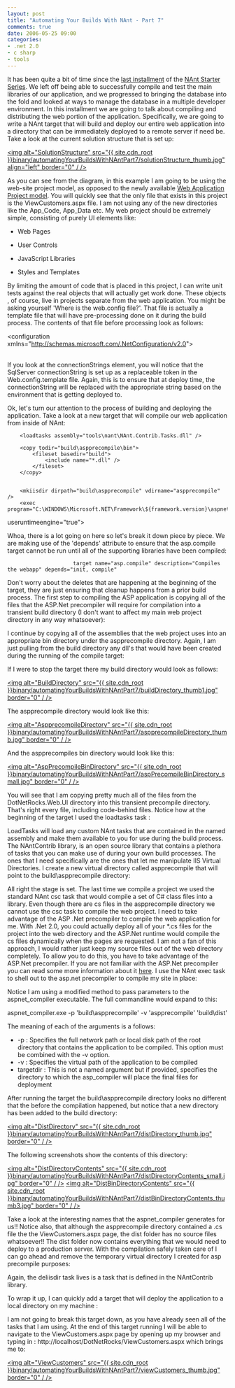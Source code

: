 ```yaml
---
layout: post
title: "Automating Your Builds With NAnt - Part 7"
comments: true
date: 2006-05-25 09:00
categories:
- .net 2.0
- c sharp
- tools
---
```


It has been quite a bit of time since the [last installment](http://blog.developwithpassion.com/AutomatingYourBuildsWithNAntPart6.aspx) of the [NAnt Starter Series](http://blog.developwithpassion.com/NAntStarterSeries.aspx). We left off being able to successfully compile and test the main libraries of our application, and we progressed to bringing the database into the fold and looked at ways to manage the database in a multiple developer environment. In this installment we are going to talk about compiling and distributing the web portion of the application. Specifically, we are going to write a NAnt target that will build and deploy our entire web application into a directory that can be immediately deployed to a remote server if need be. Take a look at the current solution structure that is set up:

<a href="{{ site.cdn_root }}binary/automatingYourBuildsWithNAntPart7/solutionStructure.jpg" rel="lightbox[buildProcessPart7]"><img alt="SolutionStructure" src="{{ site.cdn_root }}binary/automatingYourBuildsWithNAntPart7/solutionStructure_thumb.jpg" align="left" border="0" / /></a>

As you can see from the diagram, in this example I am going to be using the web-site project model, as opposed to the newly available [Web Application Project model](http://msdn.microsoft.com/asp.net/reference/infrastructure/wap/). You will quickly see that the only file that exists in this project is the ViewCustomers.aspx file. I am not using any of the new directories like the App_Code, App_Data etc. My web project should be extremely simple, consisting of purely UI elements like:

- Web Pages

- User Controls

- JavaScript Libraries

- Styles and Templates

 

By limiting the amount of code that is placed in this project, I can write unit tests against the real objects that will actually get work done. These objects , of course, live in projects separate from the web application. You might be asking yourself 'Where is the web.config file?'. That file is actually a template file that will have pre-processing done on it during the build process. The contents of that file before processing look as follows:

<?xml version="1.0"?>
<configuration xmlns="<A href="http://schemas.microsoft.com/.netconfiguration/v2.0">http://schemas.microsoft.com/.NetConfiguration/v2.0</A>">       
 <appSettings>  
  <add key="DatabaseConnection" value="SqlServer"/>
 </appSettings>
 
 <connectionStrings>
  <add name="SqlServer"
   connectionString="@CONFIG_CONNECTION_STRING@"  
   providerName="System.Data.SqlClient"
  />
 </connectionStrings>
 <system.web>
  <compilation debug="true"/>
  <authentication mode="Windows"/>
   <authorization>
       <deny users="?" />
   </authorization>
  <customErrors mode="Off" />
  <sessionState mode="Off" />  
 </system.web> 
</configuration>


If you look at the connectionStrings element, you will notice that the SqlServer connectionString is set up as a replaceable token in the Web.config.template file. Again, this is to ensure that at deploy time, the connectionString will be replaced with the appropriate string based on the environment that is getting deployed to.

Ok, let's turn our attention to the process of building and deploying the application. Take a look at a new target that will compile our web application from inside of NAnt:

 <target name="asp.compile" description="Compiles the webapp" depends="init, compile">
        <delete dir="build\dist" if="${directory::exists('build\dist')}" />
        
        <loadtasks assembly="tools\nant\NAnt.Contrib.Tasks.dll" />
 
 <delete>
     <fileset basedir="build\aspprecompile">
  <include name="**\*" />
     </fileset>
 </delete>
        <copy todir="build\aspprecompile">
            <fileset basedir="src\app\DotNetRocks.Web.UI">
                <include name="*" />
                <include name="images\**\*.*" />
                <include name="javascript\**\*.js" />
            </fileset>
        </copy>

        <copy todir="build\aspprecompile\bin">
            <fileset basedir="build">
                <include name="*.dll" />
            </fileset>
        </copy>


        <mkiisdir dirpath="build\aspprecompile" vdirname="aspprecompile" />
        <exec program="C:\WINDOWS\Microsoft.NET\Framework\${framework.version}\aspnet_compiler.exe" 
  useruntimeengine="true">
            <arg value="-p" />
            <arg value="build\aspprecompile" />
            <arg value="-v" />
            <arg value="aspprecompile" />
            <arg value="build\dist" />
        </exec>
        <deliisdir vdirname="aspprecompile" />        
    </target>


Whoa, there is a lot going on here so let's break it down piece by piece. We are making use of the 'depends' attribute to ensure that the asp.compile target cannot be run until all of the supporting libraries have been compiled:

                         target name="asp.compile" description="Compiles the webapp" depends="init, compile"

Don't worry about the deletes that are happening at the beginning of the target, they are just ensuring that cleanup happens from a prior build process. The first step to compiling the ASP application is copying all of the files that the ASP.Net precompiler will require for compilation into a transient build directory (I don't want to affect my main web project directory in any way whatsoever):

<copy todir="build\aspprecompile">
            <fileset basedir="src\app\DotNetRocks.Web.UI">
                <include name="*" />
                <include name="images\**\*.*" />
                <include name="javascript\**\*.js" />
            </fileset>
</copy>

I continue by copying all of the assemblies that the web project uses into an appropriate bin directory under the aspprecompile directory. Again, I am just pulling from the build directory any dll's that would have been created during the running of the compile target:

 <copy todir="build\aspprecompile\bin">
            <fileset basedir="build">
                <include name="*.dll" />
            </fileset>
 </copy>

If I were to stop the target there my build directory would look as follows:

<a href="{{ site.cdn_root }}binary/automatingYourBuildsWithNAntPart7/buildDirectory.jpg" rel="lightbox[buildProcessPart7]"><img alt="BuildDirectory" src="{{ site.cdn_root }}binary/automatingYourBuildsWithNAntPart7/buildDirectory_thumb1.jpg" border="0" / /></a>

The aspprecompile directory would look like this:

<a href="{{ site.cdn_root }}binary/automatingYourBuildsWithNAntPart7/aspprecompileDirectory.jpg" rel="lightbox[buildProcessPart7]"><img alt="AspprecompileDirectory" src="{{ site.cdn_root }}binary/automatingYourBuildsWithNAntPart7/aspprecompileDirectory_thumb.jpg" border="0" / /></a>


And the aspprecompiles bin directory would look like this:

<a href="{{ site.cdn_root }}binary/automatingYourBuildsWithNAntPart7/aspPrecompileBinDirectory.jpg" rel="lightbox[buildProcessPart7]"><img alt="AspPrecompileBinDirectory" src="{{ site.cdn_root }}binary/automatingYourBuildsWithNAntPart7/aspPrecompileBinDirectory_small.jpg" border="0" / /></a>

You will see that I am copying pretty much all of the files from the DotNetRocks.Web.UI directory into this transient precompile directory. That's right every file, including code-behind files. Notice how at the beginning of the target I used the loadtasks task :

<loadtasks assembly="tools\nant\NAnt.Contrib.Tasks.dll" />


LoadTasks will load any custom NAnt tasks that are contained in the named assembly and make them available to you for use during the build process. The NAntContrib library, is an open source library that contains a plethora of tasks that you can make use of during your own build processes. The ones that I need specifically are the ones that let me manipulate IIS Virtual Directories. I create a new virtual directory called aspprecompile that will point to the build\aspprecompile directory:

 <mkiisdir dirpath="build\aspprecompile" vdirname="aspprecompile" />


All right the stage is set. The last time we compile a project we used the standard NAnt csc task that would compile a set of C# class files into a library. Even though there are cs files in the aspprecompile directory we cannot use the csc task to compile the web project. I need to take advantage of the ASP .Net precompiler to compile the web application for me. With .Net 2.0, you could actually deploy all of your *.cs files for the project into the web directory and the ASP.Net runtime would compile the cs files dynamically when the pages are requested. I am not a fan of this approach, I would rather just keep my source files out of the web directory completely. To allow you to do this, you have to take advantage of the ASP.Net precompiler. If you are not familiar with the ASP.Net precompiler you can read some more information about it [here](http://msdn2.microsoft.com/en-US/library/ms227972.aspx). I use the NAnt exec task to shell out to the asp.net precompiler to compile my site in place:

<exec program="C:\WINDOWS\Microsoft.NET\Framework\${framework.version}\aspnet_compiler.exe" 
  useruntimeengine="true">
            <arg value="-p" />
            <arg value="build\aspprecompile" />
            <arg value="-v" />
            <arg value="aspprecompile" />
            <arg value="build\dist" />
        </exec>

 Notice I am using a modified method to pass parameters to the aspnet_compiler executable. The full commandline would expand to this:

aspnet_compiler.exe -p 'build\aspprecompile' -v 'aspprecompile' 'build\dist'

The meaning of each of the arguments is a follows:
<ul>
<li><span><span>-p : <span id="ctl00_LibFrame_MainContent">Specifies the full network path or local disk path of the root directory that contains the application to be compiled. This option must be combined with the -v option.</span></span></span></li>
<li><span><span><span>-v : <span id="ctl00_LibFrame_MainContent">Specifies the virtual path of the application to be compiled</span></span></span></span></li>
<li><span><span><span><span>targetdir : This is not a named argument but if provided, specifies the directory to which the asp_compiler will place the final files for deployment</span></span></span></span></li></ul>

<span><span><span><span>After running the target the build\aspprecompile directory looks no different that the before the compilation happened, but notice that a new directory has been added to the build directory:</span></span></span></span>

<span><span><span><span></span></span></span></span><span><span><span><span><a href="{{ site.cdn_root }}binary/automatingYourBuildsWithNAntPart7/distDirectory.jpg" rel="lightbox[buildProcessPart7]"><img alt="DistDirectory" src="{{ site.cdn_root }}binary/automatingYourBuildsWithNAntPart7/distDirectory_thumb.jpg" border="0" / /></a></span></span>
<ul></span></span></ul>

 The following screenshots show the contents of this directory:

<a href="{{ site.cdn_root }}binary/automatingYourBuildsWithNAntPart7/distDirectoryContents.jpg" rel="lightbox[buildProcessPart7]"><img alt="DistDirectoryContents" src="{{ site.cdn_root }}binary/automatingYourBuildsWithNAntPart7/distDirectoryContents_small.jpg" border="0" / /></a>   <a href="{{ site.cdn_root }}binary/automatingYourBuildsWithNAntPart7/distBinDirectoryContents.jpg" rel="lightbox[buildProcessPart7]"><img alt="DistBinDirectoryContents" src="{{ site.cdn_root }}binary/automatingYourBuildsWithNAntPart7/distBinDirectoryContents_thumb3.jpg" border="0" / /></a>

Take a look at the interesting names that the aspnet_compiler generates for us!! Notice also, that although the aspprecompile directory contained a .cs file the the ViewCustomers.aspx page, the dist folder has no source files whatsoever!! The dist folder now contains everything that we would need to deploy to a production server. With the compilation safely taken care of I can go ahead and remove the temporary virtual directory I created for asp precompile purposes:

 <deliisdir vdirname="aspprecompile" />

Again, the deliisdir task lives is a task that is defined in the NAntContrib library.

To wrap it up, I can quickly add a target that will deploy the application to a local directory on my machine :

 

<target name="deploy" depends="asp.compile">
        <deliisdir vdirname="DotNetRocks" failonerror="false" />
        <delete>
            <fileset basedir="deploy">
                <include name="**/*" />                
            </fileset>
        </delete>
        <mkdir dir="deploy" />
        <copy todir="deploy">
            <fileset basedir="build\dist">
                <include name="**\*" />                
            </fileset>
        </copy>
        <copy file="config\Web.Config" tofile="deploy\Web.config" /> 
        <mkiisdir dirpath="deploy" vdirname="DotNetRocks" authntlm="true" defaultdoc="Default.aspx" />
    </target>  

 

I am not going to break this target down, as you have already seen all of the tasks that I am using. At the end of this target running I will be able to navigate to the ViewCustomers.aspx page by opening up my browser and typing in : http://localhost/DotNetRocks/ViewCustomers.aspx which brings me to:

<a href="{{ site.cdn_root }}binary/automatingYourBuildsWithNAntPart7/viewCustomers.jpg" rel="lightbox[buildProcessPart7]"><img alt="ViewCustomers" src="{{ site.cdn_root }}binary/automatingYourBuildsWithNAntPart7/viewCustomers_thumb.jpg" border="0" / /></a>

 




